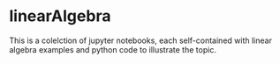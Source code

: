 # linearAlgebra

This is a colelction of jupyter notebooks, each self-contained with linear algebra examples and python code to illustrate the topic.
